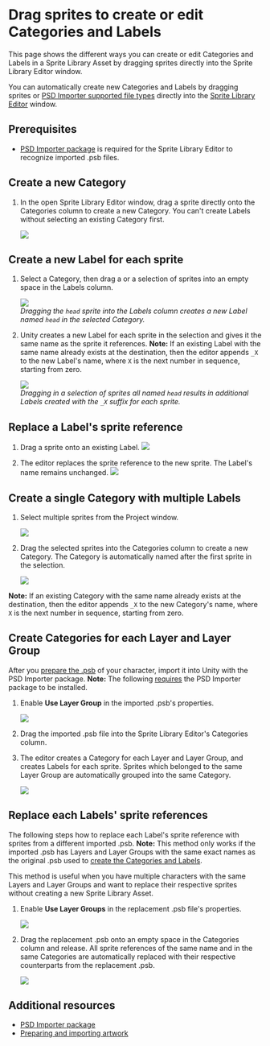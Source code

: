 # Drag sprites to create or edit Categories and Labels

This page shows the different ways you can create or edit Categories and Labels in a Sprite Library Asset by dragging sprites directly into the Sprite Library Editor window.

You can automatically create new Categories and Labels by dragging sprites or [PSD Importer supported file types](https://docs.unity3d.com/Packages/com.unity.2d.psdimporter@latest) directly into the [Sprite Library Editor](SL-Editor.md) window.

## Prerequisites

- [PSD Importer package](https://docs.unity3d.com/Packages/com.unity.2d.psdimporter@latest) is required for the Sprite Library Editor to recognize imported .psb files.

## Create a new Category

1. In the open Sprite Library Editor window, drag a sprite directly onto the Categories column to create a new Category. You can't create Labels without selecting an existing Category first.

   ![](images/sl-editor-drag-sprite-category.png)

## Create a new Label for each sprite

1. Select a Category, then drag a or a selection of sprites into an empty space in the Labels column.

   ![](images/2D-animation-SLAsset-drag-n-drop-04.png)<br/>_Dragging the `head` sprite into the Labels column creates a new Label named `head` in the selected Category._

2. Unity creates a new Label for each sprite in the selection and gives it the same name as the sprite it references. **Note:**  If an existing Label with the same name already exists at the destination, then the editor appends `_X` to the new Label's name, where `X` is the next number in sequence, starting from zero.

   ![](images/2D-animation-SLAsset-drag-n-drop-04-finished.png)<br/>_Dragging in a selection of sprites all named `head` results in additional Labels created with the `_X` suffix for each sprite._

## Replace a Label's sprite reference

1. Drag a sprite onto an existing Label.
   ![](images/2D-animation-SLAsset-drag-n-drop-05.png)

2. The editor replaces the sprite reference to the new sprite. The Label's name remains unchanged.
   ![](images/2D-animation-SLAsset-drag-n-drop-05-finished.png)

## Create a single Category with multiple Labels

1. Select multiple sprites from the Project window.

   ![](images/sl-editor-drag-select-sprites.png)
2. Drag the selected sprites into the Categories column to create a new Category. The Category is automatically named after the first sprite in the selection.

   ![](images/sl-editor-drag-select-sprites-drop.png)

**Note:**  If an existing Category with the same name already exists at the destination, then the editor appends `_X` to the new Category's name, where `X` is the next number in sequence, starting from zero.

## Create Categories for each Layer and Layer Group

After you [prepare the .psb](PreparingArtwork.md) of your character, import it into Unity with the PSD Importer package. **Note:** The following [requires](#prerequisites) the PSD Importer package to be installed.

1. Enable **Use Layer Group** in the imported .psb's properties.

   ![](images/sl-editor-drag-wolf-layer-groups.png)

2. Drag the imported .psb file into the Sprite Library Editor's Categories column.

3. The editor creates a Category for each Layer and Layer Group, and creates Labels for each sprite. Sprites which belonged to the same Layer Group are automatically grouped into the same Category.

   ![](images/sl-editor-drag-wolf-labels.png)


## Replace each Labels' sprite references

The following steps how to replace each Label's sprite reference with sprites from a different imported .psb. **Note:** This method only works if the imported .psb has Layers and Layer Groups with the same exact names as the original .psb used to [create the Categories and Labels](#create-categories-for-each-layer-and-layer-group).

This method is useful when you have multiple characters with the same Layers and Layer Groups and want to replace their respective sprites without creating a new Sprite Library Asset.

1. Enable **Use Layer Groups** in the replacement .psb file's properties.

   ![](images/sl-editor-drag-knight-drag.png)

2. Drag the replacement .psb onto an empty space in the Categories column and release. All sprite references of the same name and in the same Categories are automatically replaced with their respective counterparts from the replacement .psb.

   ![](images/sl-editor-drag-knight-drop.png)

## Additional resources
- [PSD Importer package](https://docs.unity3d.com/Packages/com.unity.2d.psdimporter@latest)
- [Preparing and importing artwork](PreparingArtwork.md)